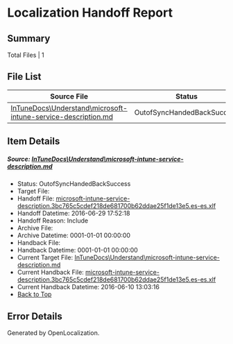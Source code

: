 # <a name='report-top'></a> Localization Handoff Report

## Summary
 Total Files | 1

## File List
 Source File | Status | Details 
 ----------- | ------ | ------- 
 [InTuneDocs\Understand\microsoft-intune-service-description.md](https://github.com/Microsoft/IntuneDocs-pr/blob/4794a22b3bdd1f28e6951b81e8379dc208fffc89/InTuneDocs/Understand/microsoft-intune-service-description.md) | OutofSyncHandedBackSuccess | [Details](#6cab0bacd9157323e342662609de8c9f20550d781251)

## Item Details
##### <a name='6cab0bacd9157323e342662609de8c9f20550d781251'></a> Source: [InTuneDocs\Understand\microsoft-intune-service-description.md](https://github.com/Microsoft/IntuneDocs-pr/blob/4794a22b3bdd1f28e6951b81e8379dc208fffc89/InTuneDocs/Understand/microsoft-intune-service-description.md)
* Status: OutofSyncHandedBackSuccess
* Target File: 
* Handoff File: [microsoft-intune-service-description.3bc765c5cdef218de681700b62ddae25f1de13e5.es-es.xlf](https://github.com/Microsoft/EM.handoff/blob/7c5d6bd60ecff0a1abd8fa98156fe5a8350a039a/ol-handoff/Microsoft/IntuneDocs-pr.es-es/master/microsoft-intune-service-description.3bc765c5cdef218de681700b62ddae25f1de13e5.es-es.xlf)
* Handoff Datetime: 2016-06-29 17:52:18
* Handoff Reason: Include
* Archive File: 
* Archive Datetime: 0001-01-01 00:00:00
* Handback File: 
* Handback Datetime: 0001-01-01 00:00:00
* Current Target File: [InTuneDocs\Understand\microsoft-intune-service-description.md](https://github.com/Microsoft/IntuneDocs-pr.es-es/blob/82eb64432c5df5b799673567948fd61c1c4c2074/InTuneDocs/Understand/microsoft-intune-service-description.md)
* Current Handback File: [microsoft-intune-service-description.3bc765c5cdef218de681700b62ddae25f1de13e5.es-es.xlf](https://github.com/Microsoft/EM.handback/blob/15bb819d8425415d6e3c34b4d5623ac5b0fa128a/ol-handback/Microsoft/IntuneDocs-pr.es-es/master/microsoft-intune-service-description.3bc765c5cdef218de681700b62ddae25f1de13e5.es-es.xlf)
* Current Handback Datetime: 2016-06-10 13:03:16
* [Back to Top](#report-top)


## Error Details

Generated by OpenLocalization.
